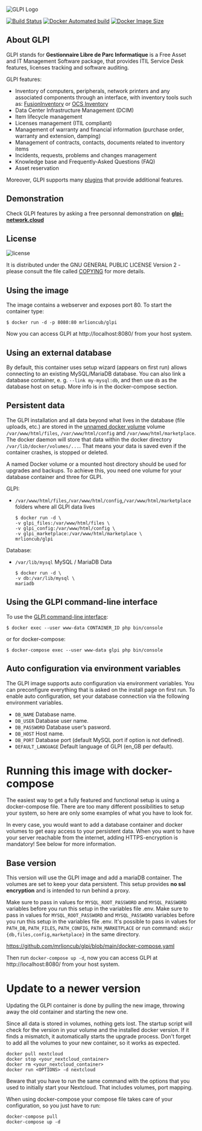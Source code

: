 ![GLPI Logo](https://raw.githubusercontent.com/glpi-project/glpi/master/pics/logos/logo-GLPI-250-black.png)

[![Build Status](https://img.shields.io/docker/cloud/build/mrlioncub/glpi)](https://hub.docker.com/r/mrlioncub/glpi)
[![Docker Automated build](https://img.shields.io/docker/cloud/automated/mrlioncub/glpi)](https://hub.docker.com/r/mrlioncub/glpi)
[![Docker Image Size](https://img.shields.io/docker/image-size/mrlioncub/glpi/latest)](https://hub.docker.com/r/mrlioncub/glpi)

## About GLPI

GLPI stands for **Gestionnaire Libre de Parc Informatique** is a Free Asset and IT Management Software package, that provides ITIL Service Desk features, licenses tracking and software auditing.

GLPI features:
* Inventory of computers, peripherals, network printers and any associated components through an interface, with inventory tools such as: [FusionInventory](http://fusioninventory.org/) or [OCS Inventory](https://www.ocsinventory-ng.org/)
* Data Center Infrastructure Management (DCIM)
* Item lifecycle management
* Licenses management (ITIL compliant)
* Management of warranty and financial information (purchase order, warranty and extension, damping)
* Management of contracts, contacts, documents related to inventory items
* Incidents, requests, problems and changes management
* Knowledge base and Frequently-Asked Questions (FAQ)
* Asset reservation

Moreover, GLPI supports many [plugins](http://plugins.glpi-project.org) that provide additional features.

## Demonstration

Check GLPI features by asking a free personnal demonstration on **[glpi-network.cloud](https://www.glpi-network.cloud)**

## License

![license](https://img.shields.io/github/license/glpi-project/glpi.svg)

It is distributed under the GNU GENERAL PUBLIC LICENSE Version 2 - please consult the file called [COPYING](https://raw.githubusercontent.com/glpi-project/glpi/master/COPYING.txt) for more details.

## Using the image

The image contains a webserver and exposes port 80. To start the container type:

```console
$ docker run -d -p 8080:80 mrlioncub/glpi
```

Now you can access GLPI at http://localhost:8080/ from your host system.

## Using an external database

By default, this container uses setup wizard (appears on first run) allows connecting to an existing MySQL/MariaDB database. You can also link a database container, e. g. `--link my-mysql:db`, and then use `db` as the database host on setup. More info is in the docker-compose section.

## Persistent data

The GLPI installation and all data beyond what lives in the database (file uploads, etc.) are stored in the [unnamed docker volume](https://docs.docker.com/engine/tutorials/dockervolumes/#adding-a-data-volume) volume `/var/www/html/files`, `/var/www/html/config` and `/var/www/html/marketplace`. The docker daemon will store that data within the docker directory `/var/lib/docker/volumes/...`. That means your data is saved even if the container crashes, is stopped or deleted.

A named Docker volume or a mounted host directory should be used for upgrades and backups. To achieve this, you need one volume for your database container and three for GLPI.

GLPI:

- `/var/www/html/files`,`/var/www/html/config`,`/var/www/html/marketplace` folders where all GLPI data lives

    ```console
    $ docker run -d \
    -v glpi_files:/var/www/html/files \
    -v glpi_config:/var/www/html/config \
    -v glpi_marketplace:/var/www/html/marketplace \
    mrlioncub/glpi
    ```

Database:

- `/var/lib/mysql` MySQL / MariaDB Data

    ```console
    $ docker run -d \
    -v db:/var/lib/mysql \
    mariadb
    ```

## Using the GLPI command-line interface

To use the [GLPI command-line interface](https://glpi-install.readthedocs.io/en/latest/command-line.html):

```console
$ docker exec --user www-data CONTAINER_ID php bin/console
```

or for docker-compose:

```console
$ docker-compose exec --user www-data glpi php bin/console
```

## Auto configuration via environment variables

The GLPI image supports auto configuration via environment variables. You can preconfigure everything that is asked on the install page on first run. To enable auto configuration, set your database connection via the following environment variables.

- `DB_NAME` Database name.
- `DB_USER` Database user name.
- `DB_PASSWORD` Database user’s pasword.
- `DB_HOST` Host name.
- `DB_PORT` Database port (default MySQL port if option is not defined).
- `DEFAULT_LANGUAGE` Default language of GLPI (en_GB per default).

# Running this image with docker-compose

The easiest way to get a fully featured and functional setup is using a docker-compose file. There are too many different possibilities to setup your system, so here are only some examples of what you have to look for.

In every case, you would want to add a database container and docker volumes to get easy access to your persistent data. When you want to have your server reachable from the internet, adding HTTPS-encryption is mandatory! See below for more information.

## Base version

This version will use the GLPI image and add a mariaDB container. The volumes are set to keep your data persistent. This setup provides **no ssl encryption** and is intended to run behind a proxy.

Make sure to pass in values for `MYSQL_ROOT_PASSWORD` and `MYSQL_PASSWORD` variables before you run this setup in the variables file .env. Make sure to pass in values for `MYSQL_ROOT_PASSWORD` and `MYSQL_PASSWORD` variables before you run this setup in the variables file .env. It's possible to pass in values for `PATH_DB`, `PATH_FILES`, `PATH_CONFIG`,  `PATH_MARKETPLACE` or run command: `mkdir {db,files,config,marketplace}` in the same directory.

https://github.com/mrlioncub/glpi/blob/main/docker-compose.yaml

Then run `docker-compose up -d`, now you can access GLPI at http://localhost:8080/ from your host system.

# Update to a newer version

Updating the GLPI container is done by pulling the new image, throwing away the old container and starting the new one.

Since all data is stored in volumes, nothing gets lost. The startup script will check for the version in your volume and the installed docker version. If it finds a mismatch, it automatically starts the upgrade process. Don't forget to add all the volumes to your new container, so it works as expected.

```console
docker pull nextcloud
docker stop <your_nextcloud_container>
docker rm <your_nextcloud_container>
docker run <OPTIONS> -d nextcloud
```

Beware that you have to run the same command with the options that you used to initially start your Nextcloud. That includes volumes, port mapping.

When using docker-compose your compose file takes care of your configuration, so you just have to run:

```console
docker-compose pull
docker-compose up -d
```
